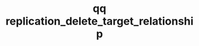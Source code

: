 ---
category: replication
command: replication_delete_target_relationship
optional_options:
- alternate: []
  help: Unique identifier of the target replication relationship
  name: --id
  required: true
- alternate: []
  help: Do not prompt
  name: --force
  required: false
permalink: /qq-cli-command-guide/replication/replication_delete_target_relationship.html
positional_options: []
sidebar: qq_cli_command_reference_sidebar
summary: This section explains how to use the <code>qq replication_delete_target_relationship</code>
  command.
synopsis: Delete the specified target replication relationship.
title: qq replication_delete_target_relationship
usage: qq replication_delete_target_relationship [-h] --id ID [--force]
zendesk_source: qq CLI Command Guide

---